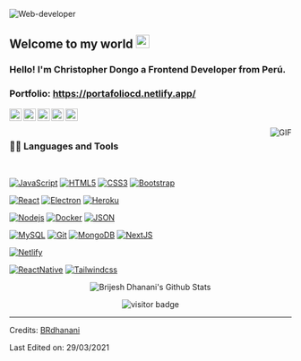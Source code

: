 
![Web-developer](https://drive.google.com/uc?export=view&id=19lwz93yMpX66v4MsGzE8kMk3mV0g5Tss)
    
## Welcome to my world <img src="https://github.com/TheDudeThatCode/TheDudeThatCode/blob/master/Assets/Earth.gif" width="24px">

### Hello! I'm Christopher Dongo a Frontend Developer from Perú.

### Portfolio: https://portafoliocd.netlify.app/

<a href="https://twitter.com/dhanani_brijesh">
  <img align="left" alt="Brijesh Dhanani | Twitter" width="22px" src="https://cdn.jsdelivr.net/npm/simple-icons@v3/icons/twitter.svg" />
</a>
<a href="https://www.linkedin.com/in/brijesh-dhanani-8a2061141">
  <img align="left" alt="Brijesh Dhanani" width="22px" src="https://cdn.jsdelivr.net/npm/simple-icons@v3/icons/linkedin.svg" />
</a>
<a href="https://www.facebook.com/people/Brijesh-Dhanani/100010798357963">
  <img align="left" alt="Brijesh Dhanani" width="22px" src="https://cdn.jsdelivr.net/npm/simple-icons@v3/icons/facebook.svg" />
</a>
<a href="https://www.instagram.com/singer_brijesh_dhanani">
  <img align="left" alt="Brijesh Dhanani" width="22px" src="https://cdn.jsdelivr.net/npm/simple-icons@v3/icons/instagram.svg" />
</a>
<a href="https://youtu.be/X_zgw9GojSc">
  <img align="left" alt="Brijesh Dhanani" width="22px" src="https://cdn.jsdelivr.net/npm/simple-icons@v3/icons/youtube.svg" />
</a>

<br />
<br />

  <img align="right" alt="GIF" src="https://media.giphy.com/media/836HiJc7pgzy8iNXCn/giphy.gif" />
  
### 👨‍💻 Languages and Tools

<br />

[![JavaScript](https://img.shields.io/badge/-JavaScript-black?style=flat&logo=javascript&link=https://github.com/christopherdongo)](https://github.com/christopherdongo) 
[![HTML5](https://img.shields.io/badge/-HTML5-E34F26?style=flat&logo=html5&logoColor=white&link=https://github.com/christopherdongo)](https://github.com/christopherdongo) 
[![CSS3](https://img.shields.io/badge/-CSS3-1572B6?style=flat&logo=css3&link=https://github.com/christopherdongo)](https://github.com/christopherdongo) 
[![Bootstrap](https://img.shields.io/badge/-Bootstrap-563D7C?style=flat&logo=bootstrap&link=https://github.com/christopherdongo)](https://github.com/christopherdongo) 

[![React](https://img.shields.io/badge/-React-black?style=flat&logo=react&link=https://github.com/christopherdongo)](https://github.com/christopherdongo) 
[![Electron](https://img.shields.io/badge/-Electron-gray?style=flat&logo=electron&link=https://github.com/christopherdongo)](https://github.com/christopherdongo) 
[![Heroku](https://img.shields.io/badge/-Heroku-gray?style=flat&logo=heroku&link=https://github.com/christopherdongo)](https://github.com/christopherdongo) 

[![Nodejs](https://img.shields.io/badge/-Nodejs-green?style=flat&logo=Node.js&link=https://github.com/christopherdongo)](https://github.com/christopherdongo) 
[![Docker](https://img.shields.io/badge/-Docker-black?style=flat&logo=docker&link=https://github.com/christopherdongo)](https://github.com/christopherdongo) 
[![JSON](https://img.shields.io/badge/-json-02569B?style=flat&logo=json&link=https://github.com/christopherdongo)](https://github.com/christopherdongo)

[![MySQL](https://img.shields.io/badge/-MySQL-black?style=flat&logo=mysql&link=https://github.com/christopherdongo)](https://github.com/christopherdongo)
[![Git](https://img.shields.io/badge/-Git-black?style=flat&logo=git&link=https://github.com/christopherdongo)](https://github.com/christopherdongo) 
[![MongoDB](https://img.shields.io/badge/-MongoDB-FCA121?style=flat&logo=mongodb&link=https://github.com/christopherdongo)](https://github.com/christopherdongo) 
[![NextJS](https://img.shields.io/badge/-NextJS-black?style=flat&logo=nextjs&link=https://github.com/christopherdongo)](https://github.com/christopherdongo)

[![Netlify](https://img.shields.io/badge/-Netlify-black?style=flat&logo=netlify&link=https://github.com/christopherdongo)](https://github.com/christopherdongo)

[![ReactNative](https://img.shields.io/badge/-ReactNative-black?style=flat&logo=ReactNative&link=https://github.com/christopherdongo)](https://github.com/christopherdongo)
[![Tailwindcss](https://img.shields.io/badge/-tailwindcss-black?style=flat&logo=tailwindcss&link=https://github.com/christopherdongo)](https://github.com/christopherdongo)


<p align='center'>
  <img align="center" src="https://github-readme-stats.vercel.app/api?username=brdhanani&show_icons=true&title_color=fff&icon_color=79ff97&text_color=efefef&bg_color=24292e" alt="Brijesh Dhanani's Github Stats">
</p>

<p align='center'>
  <img src="https://visitor-badge.glitch.me/badge?page_id=brdhanani.brdhanani" alt="visitor badge"/>
</p>

-----

Credits: [BRdhanani](https://github.com/brdhanani)

Last Edited on: 29/03/2021
